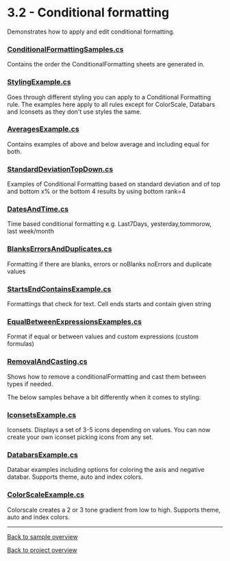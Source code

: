 ﻿# 3.2 - Conditional formatting
Demonstrates how to apply and edit conditional formatting.

### [ConditionalFormattingSamples.cs](ConditionalFormattingSamples.cs)
Contains the order the ConditionalFormatting sheets are generated in. 

### [StylingExample.cs](StylingExample.cs)
Goes through different styling you can apply to a Conditional Formatting rule.
The examples here apply to all rules except for ColorScale, Databars and Iconsets as they don't use styles the same.

### [AveragesExample.cs](AveragesExample.cs)
Contains examples of above and below average and including equal for both.

### [StandardDeviationTopDown.cs](StandardDeviationTopDown.cs)
Examples of Conditional Formatting based on standard deviation and of top and bottom x% or the bottom 4 results by using bottom rank=4

### [DatesAndTime.cs](DatesAndTime.cs)
Time based conditional formatting e.g. Last7Days, yesterday,tommorow, last week/month

### [BlanksErrorsAndDuplicates.cs](BlanksErrorsAndDuplicates.cs)
Formatting if there are blanks, errors or noBlanks noErrors and duplicate values

### [StartsEndContainsExample.cs](StartsEndContainsExample.cs)
Formattings that check for text. Cell ends starts and contain given string

### [EqualBetweenExpressionsExamples.cs](EqualBetweenExpressionsExamples.cs)
Format if equal or between values and custom expressions (custom formulas)

### [RemovalAndCasting.cs](RemovalAndCasting.cs)
Shows how to remove a conditionalFormatting and cast them between types if needed.

The below samples behave a bit differently when it comes to styling:

### [IconsetsExample.cs](IconsetsExample.cs)
Iconsets. Displays a set of 3-5 icons depending on values. 
You can now create your own iconset picking icons from any set.

### [DatabarsExample.cs](DatabarsExample.cs)
Databar examples including options for coloring the axis and negative databar.
Supports theme, auto and index colors.

### [ColorScaleExample.cs](ColorScaleExample.cs)
Colorscale creates a 2 or 3 tone gradient from low to high.
Supports theme, auto and index colors.

---
[Back to sample overview](..%2FReadme.md)

[Back to project overview](..%2F..%2FReadme.md)